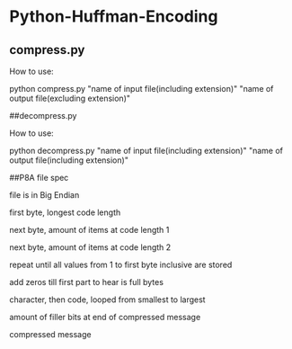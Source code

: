 # Python-Huffman-Encoding

## compress.py

How to use:

python compress.py "name of input file(including extension)" "name of output file(excluding extension)"

##decompress.py

How to use:

python decompress.py "name of input file(including extension)" "name of output file(including extension)"


##P8A file spec

file is in Big Endian

first byte, longest code length

next byte, amount of items at code length 1

next byte, amount of items at code length 2

repeat until all values from 1 to first byte inclusive are stored

add zeros till first part to hear is full bytes

character, then code, looped from smallest to largest

amount of filler bits at end of compressed message

compressed message